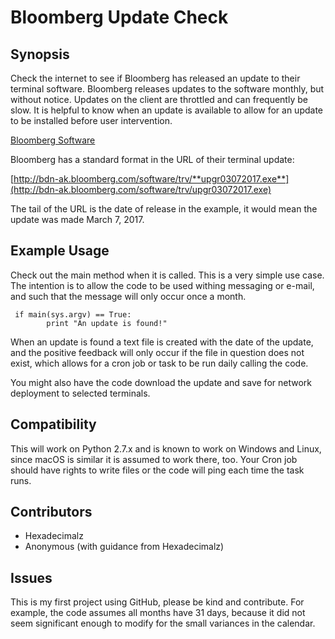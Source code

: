 # Bloomberg Update Check

## Synopsis 

Check the internet to see if Bloomberg has released an update to their terminal software. Bloomberg releases updates to the software monthly, but without notice. Updates on the client are throttled and can frequently be slow. It is helpful to know when an update is available to allow for an update to be installed before user intervention. 

[Bloomberg Software](https://www.bloomberg.com/professional/downloads/)

Bloomberg has a standard format in the URL of their terminal update:
 
[http://bdn-ak.bloomberg.com/software/trv/**upgr03072017.exe**](http://bdn-ak.bloomberg.com/software/trv/upgr03072017.exe)

The tail of the URL is the date of release in the example, it would mean the update was made March 7, 2017. 

## Example Usage 

Check out the main method when it is called. This is a very simple use case. 
The intention is to allow the code to be used withing messaging or e-mail, and such that the message will only occur once a month. 

```
 if main(sys.argv) == True:
        print "An update is found!"
```

When an update is found a text file is created with the date of the update, and the 
positive feedback will only occur if the file in question does not exist, which allows for a cron job or task to be run daily calling the code. 

You might also have the code download the update and save for network deployment to selected terminals. 

## Compatibility 

This will work on Python 2.7.x and is known to work on Windows and Linux, since macOS is similar it is assumed to work there, too. Your Cron job should have rights to write files or the code will ping each time the task runs. 

## Contributors

* Hexadecimalz
* Anonymous (with guidance from Hexadecimalz)

## Issues 

This is my first project using GitHub, please be kind and contribute. For example, the code assumes all months have 31 days, because it did not seem significant enough to modify for the small variances in the calendar. 